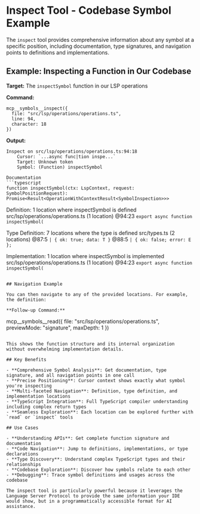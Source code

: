 # Inspect Tool - Codebase Symbol Example

The `inspect` tool provides comprehensive information about any symbol at a specific position, including documentation, type signatures, and navigation points to definitions and implementations.

## Example: Inspecting a Function in Our Codebase

**Target:** The `inspectSymbol` function in our LSP operations

**Command:**
```
mcp__symbols__inspect({ 
  file: "src/lsp/operations/operations.ts", 
  line: 94, 
  character: 18 
})
```

**Output:**
```
Inspect on src/lsp/operations/operations.ts:94:18
    Cursor: `...async func|tion inspe...`
    Target: Unknown token
    Symbol: (Function) inspectSymbol

Documentation
```typescript
function inspectSymbol(ctx: LspContext, request: SymbolPositionRequest): Promise<Result<OperationWithContextResult<SymbolInspection>>>
```

Definition: 1 location where inspectSymbol is defined
src/lsp/operations/operations.ts (1 location)
  @94:23
    `export async function inspectSymbol(`

Type Definition: 7 locations where the type is defined
src/types.ts (2 locations)
  @87:5
    `| { ok: true; data: T }`
  @88:5
    `| { ok: false; error: E };`

Implementation: 1 location where inspectSymbol is implemented
src/lsp/operations/operations.ts (1 location)
  @94:23
    `export async function inspectSymbol(`
```

## Navigation Example

You can then navigate to any of the provided locations. For example, the definition:

**Follow-up Command:**
```
mcp__symbols__read({ 
  file: "src/lsp/operations/operations.ts", 
  previewMode: "signature", 
  maxDepth: 1 
})
```

This shows the function structure and its internal organization without overwhelming implementation details.

## Key Benefits

- **Comprehensive Symbol Analysis**: Get documentation, type signature, and all navigation points in one call
- **Precise Positioning**: Cursor context shows exactly what symbol you're inspecting  
- **Multi-faceted Navigation**: Definition, type definition, and implementation locations
- **TypeScript Integration**: Full TypeScript compiler understanding including complex return types
- **Seamless Exploration**: Each location can be explored further with `read` or `inspect` tools

## Use Cases

- **Understanding APIs**: Get complete function signature and documentation
- **Code Navigation**: Jump to definitions, implementations, or type declarations
- **Type Discovery**: Understand complex TypeScript types and their relationships
- **Codebase Exploration**: Discover how symbols relate to each other
- **Debugging**: Trace symbol definitions and usages across the codebase

The inspect tool is particularly powerful because it leverages the Language Server Protocol to provide the same information your IDE would show, but in a programmatically accessible format for AI assistance.